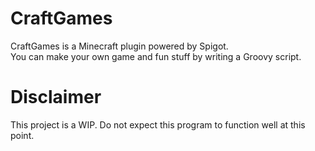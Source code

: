 # CraftGames
CraftGames is a Minecraft plugin powered by Spigot.  
You can make your own game and fun stuff by writing a Groovy script.

# Disclaimer
This project is a WIP. Do not expect this program to function well at this point.
